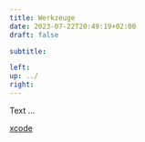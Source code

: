 ```yaml
---
title: Werkzeuge
date: 2023-07-22T20:49:19+02:00
draft: false

subtitle: 

left: 
up: ../
right: 
---
```


Text ...

[xcode](./xcode)